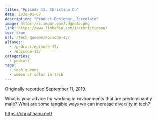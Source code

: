 ```yaml
---
title: "Episode 13. Christina Ou"
date: 2020-01-07
description: "Product Designer, Percolate"
image: https://i.imgur.com/vdgndAo.png
link: https://www.linkedin.com/in/christinaou/
toc: true
url: /tech-queens/episode-13/
aliases:
  - /podcast/episode-13/
  - /episode-13/
categories:
  - podcast
tags:
  - tech queens
  - women of color in tech
---
```


Originally recorded September 11, 2019.

What is your advice for working in environments that are predominantly male? What are some tangible ways we can increase diversity in tech?

https://christinaou.net/
